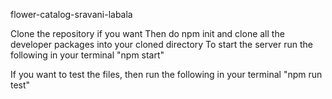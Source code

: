 flower-catalog-sravani-labala

Clone the repository if you want
Then do npm init and clone all the developer packages into your cloned directory
To start the server run the following in your terminal
"npm start"

If you want to test the files, then run the following in your terminal
"npm run test"
